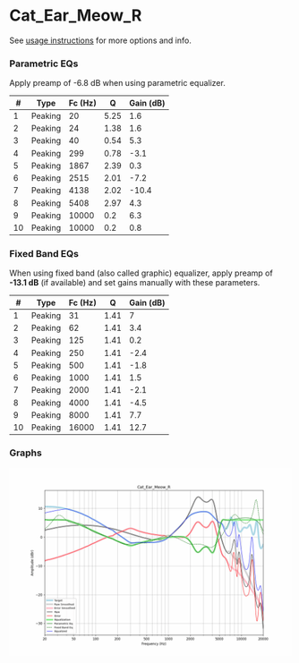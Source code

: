 # Cat_Ear_Meow_R
See [usage instructions](https://github.com/jaakkopasanen/AutoEq#usage) for more options and info.

### Parametric EQs
Apply preamp of -6.8 dB when using parametric equalizer.

|   # | Type    |   Fc (Hz) |    Q |   Gain (dB) |
|-----|---------|-----------|------|-------------|
|   1 | Peaking |        20 | 5.25 |         1.6 |
|   2 | Peaking |        24 | 1.38 |         1.6 |
|   3 | Peaking |        40 | 0.54 |         5.3 |
|   4 | Peaking |       299 | 0.78 |        -3.1 |
|   5 | Peaking |      1867 | 2.39 |         0.3 |
|   6 | Peaking |      2515 | 2.01 |        -7.2 |
|   7 | Peaking |      4138 | 2.02 |       -10.4 |
|   8 | Peaking |      5408 | 2.97 |         4.3 |
|   9 | Peaking |     10000 | 0.2  |         6.3 |
|  10 | Peaking |     10000 | 0.2  |         0.8 |

### Fixed Band EQs
When using fixed band (also called graphic) equalizer, apply preamp of **-13.1 dB** (if available) and set gains manually with these parameters.

|   # | Type    |   Fc (Hz) |    Q |   Gain (dB) |
|-----|---------|-----------|------|-------------|
|   1 | Peaking |        31 | 1.41 |         7   |
|   2 | Peaking |        62 | 1.41 |         3.4 |
|   3 | Peaking |       125 | 1.41 |         0.2 |
|   4 | Peaking |       250 | 1.41 |        -2.4 |
|   5 | Peaking |       500 | 1.41 |        -1.8 |
|   6 | Peaking |      1000 | 1.41 |         1.5 |
|   7 | Peaking |      2000 | 1.41 |        -2.1 |
|   8 | Peaking |      4000 | 1.41 |        -4.5 |
|   9 | Peaking |      8000 | 1.41 |         7.7 |
|  10 | Peaking |     16000 | 1.41 |        12.7 |

### Graphs
![](./Cat_Ear_Meow_R.png)
